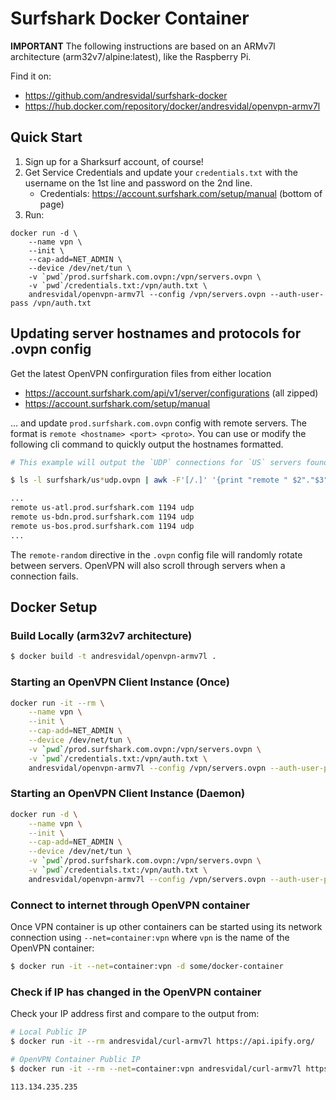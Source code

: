 # Surfshark Docker Container

**IMPORTANT** The following instructions are based on an ARMv7l architecture (arm32v7/alpine:latest), like the Raspberry Pi.

Find it on:

- https://github.com/andresvidal/surfshark-docker
- https://hub.docker.com/repository/docker/andresvidal/openvpn-armv7l

## Quick Start

1. Sign up for a Sharksurf account, of course! 
2. Get Service Credentials and update your `credentials.txt` with the username on the 1st line and password on the 2nd line. 
    - Credentials: https://account.surfshark.com/setup/manual (bottom of page)
3. Run:

```
docker run -d \
    --name vpn \
    --init \
    --cap-add=NET_ADMIN \
    --device /dev/net/tun \
    -v `pwd`/prod.surfshark.com.ovpn:/vpn/servers.ovpn \
    -v `pwd`/credentials.txt:/vpn/auth.txt \
    andresvidal/openvpn-armv7l --config /vpn/servers.ovpn --auth-user-pass /vpn/auth.txt
```

## Updating server hostnames and protocols for .ovpn config

Get the latest OpenVPN confirguration files from either location

- https://account.surfshark.com/api/v1/server/configurations (all zipped)
- https://account.surfshark.com/setup/manual

... and update `prod.surfshark.com.ovpn` config with remote servers. The format is `remote <hostname> <port> <proto>`. You can use or modify the following cli command to quickly output the hostnames formatted. 

``` bash
# This example will output the `UDP` connections for `US` servers found in the connection files stored in a relative `surfshark` folder.

$ ls -l surfshark/us*udp.ovpn | awk -F'[/.]' '{print "remote " $2"."$3"."$4".com 1194 udp"}'

...
remote us-atl.prod.surfshark.com 1194 udp
remote us-bdn.prod.surfshark.com 1194 udp
remote us-bos.prod.surfshark.com 1194 udp
...
```

The `remote-random` directive in the `.ovpn` config file will randomly rotate between servers. OpenVPN will also scroll through servers when a connection fails. 

## Docker Setup

### Build Locally (arm32v7 architecture)

``` bash
$ docker build -t andresvidal/openvpn-armv7l .
```

### Starting an OpenVPN Client Instance (Once)

``` bash
docker run -it --rm \
    --name vpn \
    --init \
    --cap-add=NET_ADMIN \
    --device /dev/net/tun \
    -v `pwd`/prod.surfshark.com.ovpn:/vpn/servers.ovpn \
    -v `pwd`/credentials.txt:/vpn/auth.txt \
    andresvidal/openvpn-armv7l --config /vpn/servers.ovpn --auth-user-pass /vpn/auth.txt
```

### Starting an OpenVPN Client Instance (Daemon)

``` bash
docker run -d \
    --name vpn \
    --init \
    --cap-add=NET_ADMIN \
    --device /dev/net/tun \
    -v `pwd`/prod.surfshark.com.ovpn:/vpn/servers.ovpn \
    -v `pwd`/credentials.txt:/vpn/auth.txt \
    andresvidal/openvpn-armv7l --config /vpn/servers.ovpn --auth-user-pass /vpn/auth.txt
```

### Connect to internet through OpenVPN container

Once VPN container is up other containers can be started using its network connection using `--net=container:vpn` where `vpn` is the name of the OpenVPN container:

``` bash
$ docker run -it --net=container:vpn -d some/docker-container
```

### Check if IP has changed in the OpenVPN container

Check your IP address first and compare to the output from:

``` bash
# Local Public IP
$ docker run -it --rm andresvidal/curl-armv7l https://api.ipify.org/

# OpenVPN Container Public IP
$ docker run -it --rm --net=container:vpn andresvidal/curl-armv7l https://api.ipify.org/

113.134.235.235
```